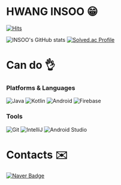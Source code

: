 # HWANG INSOO 😁

[![Hits](https://hits.seeyoufarm.com/api/count/incr/badge.svg?url=https%3A%2F%2Fgithub.com%2FInsoo-Hwang&count_bg=%237EC945&title_bg=%237CFB7A&icon=&icon_color=%23E7E7E7&title=hits&edge_flat=false)](https://hits.seeyoufarm.com)

![INSOO's GitHub stats](https://github-readme-stats.vercel.app/api?username=Insoo-Hwang&show_icons=true&theme=dark)
[![Solved.ac Profile](http://mazassumnida.wtf/api/v2/generate_badge?boj=iaminsoo)](https://solved.ac/iaminsoo/)

# Can do 👌
### Platforms & Languages
![Java](https://img.shields.io/badge/Java-007396.svg?&style=for-the-badge&logo=Java&logoColor=white)
![Kotlin](https://img.shields.io/badge/Kotlin-7F52FF.svg?&style=for-the-badge&logo=Kotlin&logoColor=white)
![Android](https://img.shields.io/badge/Android-3DDC84.svg?&style=for-the-badge&logo=Android&logoColor=white)
![Firebase](https://img.shields.io/badge/Firebase-FFCA28.svg?&style=for-the-badge&logo=Firebase&logoColor=white)

### Tools
![Git](https://img.shields.io/badge/Git-F05032.svg?&style=for-the-badge&logo=Git&logoColor=white)
![IntelliJ](https://img.shields.io/badge/IntelliJ%20IDEA-000000.svg?&style=for-the-badge&logo=IntelliJ%20IDEA&logoColor=white)
![Android Studio](https://img.shields.io/badge/Android%20Studio-3DDC84.svg?&style=for-the-badge&logo=Android%20Studio&logoColor=white)

# Contacts ✉️
[![Naver Badge](https://img.shields.io/badge/Naver-03C75A?style=flat-square&logo=Naver&logoColor=white&link=mailto:iaminsoo@naver.com)](mailto:iaminsoo@naver.com)
